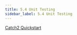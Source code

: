 ```yaml
---
title: 5.4 Unit Testing 
sidebar_label: 5.4 Unit Testing 
---
```


[Catch2 Quickstart](https://github.com/filetrust/Catch2QuickStart)
